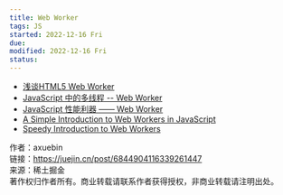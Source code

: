 ```yaml
---
title: Web Worker
tags: JS  
started: 2022-12-16 Fri
due: 
modified: 2022-12-16 Fri
status: 
---
```

-   [浅谈HTML5 Web Worker](https://juejin.cn/post/6844903496550989837 "https://juejin.cn/post/6844903496550989837")
-   [JavaScript 中的多线程 -- Web Worker](https://link.juejin.cn?target=https%3A%2F%2Fzhuanlan.zhihu.com%2Fp%2F25184390 "https://zhuanlan.zhihu.com/p/25184390")
-   [JavaScript 性能利器 —— Web Worker](https://juejin.cn/post/6844903736238669837 "https://juejin.cn/post/6844903736238669837")
-   [A Simple Introduction to Web Workers in JavaScript](https://link.juejin.cn?target=https%3A%2F%2Fmedium.com%2Fyoung-coder%2Fa-simple-introduction-to-web-workers-in-javascript-b3504f9d9d1c "https://medium.com/young-coder/a-simple-introduction-to-web-workers-in-javascript-b3504f9d9d1c")
-   [Speedy Introduction to Web Workers](https://link.juejin.cn?target=https%3A%2F%2Fauth0.com%2Fblog%2Fspeedy-introduction-to-web-workers%2F "https://auth0.com/blog/speedy-introduction-to-web-workers/")

  

作者：axuebin  
链接：https://juejin.cn/post/6844904116339261447  
来源：稀土掘金  
著作权归作者所有。商业转载请联系作者获得授权，非商业转载请注明出处。